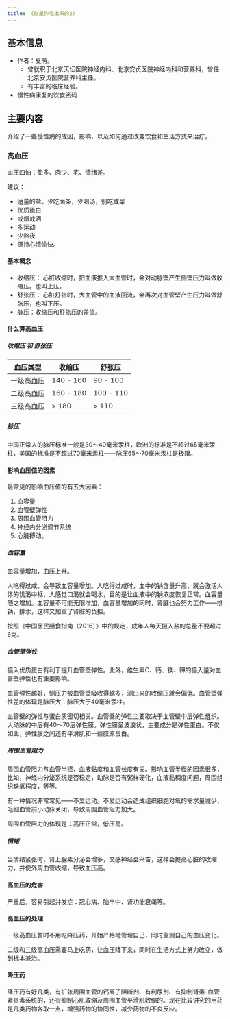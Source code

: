 ```yaml
---
title: 《你是你吃出来的2》
---
```


## 基本信息
* 作者：夏萌。
  * 曾就职于北京天坛医院神经内科、北京安贞医院神经内科和营养科，曾任北京安贞医院营养科主任。
  * 有丰富的临床经验。
* 慢性病康复的饮食密码

## 主要内容
介绍了一些慢性病的成因，影响，以及如何通过改变饮食和生活方式来治疗。

### 高血压
血压四怕：盐多、肉少、宅、情绪差。

建议：
* 适量的盐。少吃面条，少喝汤，别吃咸菜
* 优质蛋白
* 戒烟戒酒
* 多运动
* 少熬夜
* 保持心情愉快。

#### 基本概念
* 收缩压： 心脏收缩时，把血液推入大血管时，会对动脉壁产生侧壁压力叫做收缩压。也叫上压。
* 舒张压： 心脏舒张时，大血管中的血液回流，会再次对血管壁产生压力叫做舒张压，也叫下压。
* 脉压：收缩压和舒张压的差值。

#### 什么算高血压
##### 收缩压 和 舒张压 
| 血压类型 | 收缩压 | 舒张压 |
|---------|-------|-------|
| 一级高血压 | 140 - 160 | 90 - 100 |
| 二级高血压 | 160 - 180 | 100 - 110 |
| 三级高血压 | > 180 | > 110 |

##### 脉压
中国正常人的脉压标准一般是30～40毫米汞柱，欧洲的标准是不超过65毫米汞柱，美国的标准是不超过70毫米汞柱——脉压65～70毫米汞柱是极限。

#### 影响血压值的因素
最常见的影响血压值的有五大因素：
1. 血容量
2. 血管壁弹性
3. 周围血管阻力
4. 神经内分泌调节系统
5. 心脏搏动。

##### 血容量
血容量增加，血压上升。

人吃得过咸，会导致血容量增加。人吃得过咸时，血中的钠含量升高，就会激活人体的饥渴中枢，人感觉口渴就会喝水，目的是让血液中的钠浓度恢复正常。血容量随之增加。血容量不可能无限增加，血容量增加的同时，肾脏也会努力工作——排钠，排水，这样又加重了肾脏的负担。

按照《中国居民膳食指南（2016）》中的规定，成年人每天摄入盐的总量不要超过6克。



##### 血管壁弹性
摄入优质蛋白有利于提升血管壁弹性。此外，维生素C、钙、镁、钾的摄入量对血管壁弹性也有重要影响。

血管弹性越好，侧压力被血管壁吸收得越多，测出来的收缩压就会偏低。血管壁弹性差的体现是脉压大：脉压大于40毫米汞柱。

血管壁的弹性与蛋白质密切相关。血管壁的弹性主要取决于血管壁中层弹性组织。大动脉的中层有40～70层弹性膜。弹性膜呈波浪状，主要成分是弹性蛋白。不仅如此，弹性膜之间还有平滑肌和一些胶原蛋白。

##### 周围血管阻力
周围血管阻力与血管半径、血液黏度和血管长度有关。影响血管半径的因素很多，比如，神经内分泌系统是否稳定，动脉是否有粥样硬化，血液黏稠度问题，周围组织缺氧程度，等等。

有一种情况非常常见——不爱运动。不爱运动会造成组织细胞对氧的需求量减少，毛细血管前小动脉关闭，导致周围血管阻力加大。

周围血管阻力的体现是：高压正常，低压高。

##### 情绪
当情绪紧张时，肾上腺素分泌会增多，交感神经会兴奋，这样会提高心脏的收缩力，并使外周血管收缩，导致血压高。

#### 高血压的危害
严重后，容易引起并发症：冠心病、脑卒中、肾功能衰竭等。

#### 高血压的处理
一级高血压暂时不用吃降压药，开始严格地管理自己，同时监测自己的血压变化。

二级和三级高血压需要马上吃药，让血压降下来，同时在生活方式上努力改变，做到标本兼治。

#### 降压药
降压药有好几类，有扩张周围血管的钙离子阻断剂、有利尿剂、有抑制肾素-血管紧张素系统的，还有抑制心肌收缩及周围血管平滑肌收缩的。现在比较讲究的用药是几类药物各取一点，增强药物的协同性，减少药物的不良反应。

